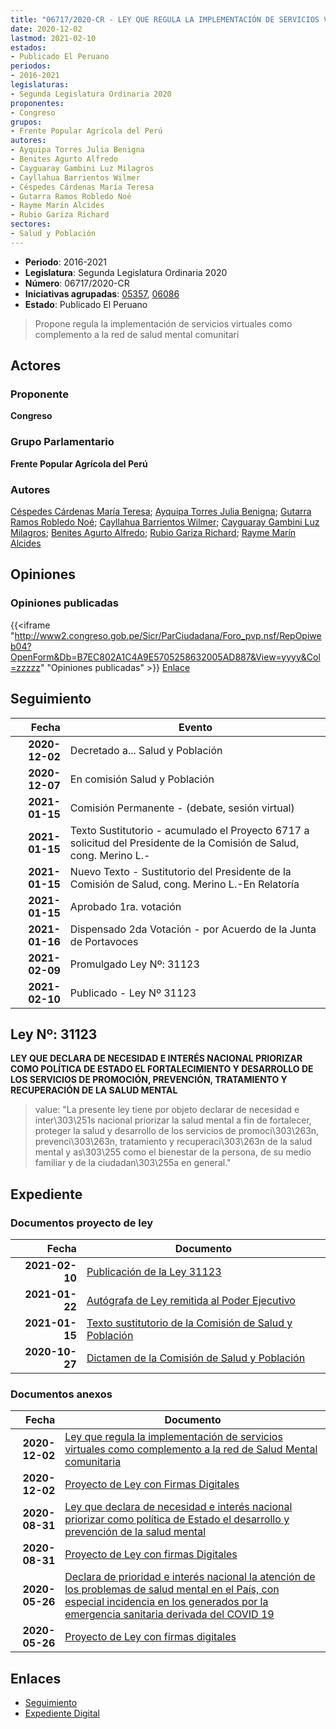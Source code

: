 ```yaml
---
title: "06717/2020-CR - LEY QUE REGULA LA IMPLEMENTACIÓN DE SERVICIOS VIRTUALES COMO COMPLEMENTO A LA RED SE SALUD MENTAL COMUNITARIA"
date: 2020-12-02
lastmod: 2021-02-10
estados:
- Publicado El Peruano
periodos:
- 2016-2021
legislaturas:
- Segunda Legislatura Ordinaria 2020
proponentes:
- Congreso
grupos:
- Frente Popular Agrícola del Perú
autores:
- Ayquipa Torres Julia Benigna
- Benites Agurto Alfredo
- Cayguaray Gambini Luz Milagros
- Cayllahua Barrientos Wilmer
- Céspedes Cárdenas María Teresa
- Gutarra Ramos Robledo Noé
- Rayme Marín Alcides
- Rubio Gariza Richard
sectores:
- Salud y Población
---
```

- **Periodo**: 2016-2021
- **Legislatura**: Segunda Legislatura Ordinaria 2020
- **Número**: 06717/2020-CR
- **Iniciativas agrupadas**: [05357](../../05300/05357), [06086](../../06000/06086)
- **Estado**: Publicado El Peruano

> Propone regula la implementación de servicios virtuales como complemento a la red de salud mental comunitari


## Actores

### Proponente

**Congreso**

### Grupo Parlamentario

**Frente Popular Agrícola del Perú**

### Autores

[Céspedes Cárdenas María Teresa](mailto:mailto:mcespedes@congreso.gob.pe); [Ayquipa Torres Julia Benigna](mailto:mailto:jayquipa@congreso.gob.pe); [Gutarra Ramos Robledo Noé](mailto:mailto:rgutarra@congreso.gob.pe); [Cayllahua Barrientos Wilmer](mailto:mailto:wcayllahua@congreso.gob.pe); [Cayguaray Gambini Luz Milagros](mailto:mailto:lcayguaray@congreso.gob.pe); [Benites Agurto Alfredo](mailto:mailto:abenites@congreso.gob.pe); [Rubio Gariza Richard](mailto:mailto:rrubio@congreso.gob.pe); [Rayme Marín Alcides](mailto:mailto:arayme@congreso.gob.pe)

## Opiniones

### Opiniones publicadas

{{<iframe "http://www2.congreso.gob.pe/Sicr/ParCiudadana/Foro_pvp.nsf/RepOpiweb04?OpenForm&Db=B7EC802A1C4A9E5705258632005AD887&View=yyyy&Col=zzzzz" "Opiniones publicadas" >}}
[Enlace](http://www2.congreso.gob.pe/Sicr/ParCiudadana/Foro_pvp.nsf/RepOpiweb04?OpenForm&Db=B7EC802A1C4A9E5705258632005AD887&View=yyyy&Col=zzzzz)


## Seguimiento

| Fecha | Evento |
|------:|--------|
| **2020-12-02** | Decretado a... Salud y Población |
| **2020-12-07** | En comisión Salud y Población |
| **2021-01-15** | Comisión Permanente - (debate, sesión virtual) |
| **2021-01-15** | Texto Sustitutorio - acumulado el Proyecto 6717 a solicitud del Presidente de la Comisión de Salud, cong. Merino L.- |
| **2021-01-15** | Nuevo Texto - Sustitutorio del Presidente de la Comisión de Salud, cong. Merino L.-En Relatoría |
| **2021-01-15** | Aprobado 1ra. votación |
| **2021-01-16** | Dispensado 2da Votación - por Acuerdo de la Junta de Portavoces |
| **2021-02-09** | Promulgado Ley Nº: 31123 |
| **2021-02-10** | Publicado - Ley Nº 31123 |

## Ley Nº: 31123

**LEY QUE DECLARA DE NECESIDAD E INTERÉS NACIONAL PRIORIZAR COMO POLÍTICA DE ESTADO EL FORTALECIMIENTO Y DESARROLLO DE LOS SERVICIOS DE PROMOCIÓN, PREVENCIÓN, TRATAMIENTO Y RECUPERACIÓN DE LA SALUD MENTAL**

> value: "La presente ley tiene por objeto declarar de necesidad e inter\303\251s nacional priorizar la salud mental a fin de fortalecer, proteger la salud y desarrollo de los servicios de promoci\303\263n, prevenci\303\263n, tratamiento y recuperaci\303\263n de la salud mental y as\303\255 como el bienestar de la persona, de su medio familiar y de la ciudadan\303\255a en general."


## Expediente

### Documentos proyecto de ley

| Fecha | Documento |
|------:|-----------|
| **2021-02-10** | [Publicación de la Ley 31123](http://www.leyes.congreso.gob.pe/Documentos/2016_2021/ADLP/Normas_Legales/31123-LEY.pdf) |
| **2021-01-22** | [Autógrafa de Ley remitida al Poder Ejecutivo](http://www.leyes.congreso.gob.pe/Documentos/2016_2021/Autografas/Ley_y_de_Resolucion_Legislativa/AU05357-20210122.pdf) |
| **2021-01-15** | [Texto sustitutorio de la Comisión de Salud y Población](http://www.leyes.congreso.gob.pe/Documentos/2016_2021/Texto_Sustitutorio/Proyectos_de_Ley/TS0535720010115.pdf) |
| **2020-10-27** | [Dictamen de la Comisión de Salud y Población](http://www.leyes.congreso.gob.pe/Documentos/2016_2021/Dictamenes/Proyectos_de_Ley/05357DC21MAY20201027.pdf) |

### Documentos anexos

| Fecha | Documento |
|------:|-----------|
| **2020-12-02** | [Ley que regula la implementación de servicios virtuales como complemento a la red de Salud Mental comunitaria](https://leyes.congreso.gob.pe/Documentos/2016_2021/Proyectos_de_Ley_y_de_Resoluciones_Legislativas/PL06717-20201202.pdf) |
| **2020-12-02** | [Proyecto de Ley con Firmas Digitales](https://leyes.congreso.gob.pe/Documentos/2016_2021/Proyectos_de_Ley_y_de_Resoluciones_Legislativas/Proyectos_Firmas_digitales/PL06717.pdf) |
| **2020-08-31** | [Ley que declara de necesidad e interés nacional priorizar como política de Estado el desarrollo y prevención de la salud mental](http://www.leyes.congreso.gob.pe/Documentos/2016_2021/Proyectos_de_Ley_y_de_Resoluciones_Legislativas/PL06086-20200831.pdf) |
| **2020-08-31** | [Proyecto de Ley con firmas Digitales](http://www.leyes.congreso.gob.pe/Documentos/2016_2021/Proyectos_de_Ley_y_de_Resoluciones_Legislativas/Proyectos_Firmas_digitales/PL06086.pdf) |
| **2020-05-26** | [Declara de prioridad e interés nacional la atención de los problemas de salud mental en el País, con especial incidencia en los generados por la emergencia sanitaria derivada del COVID 19](http://www.leyes.congreso.gob.pe/Documentos/2016_2021/Proyectos_de_Ley_y_de_Resoluciones_Legislativas/PL05357_20200526.pdf) |
| **2020-05-26** | [Proyecto de Ley con firmas digitales](http://www.leyes.congreso.gob.pe/Documentos/2016_2021/Proyectos_de_Ley_y_de_Resoluciones_Legislativas/Proyectos_Firmas_digitales/PL05357.pdf) |

## Enlaces

- [Seguimiento](http://www2.congreso.gob.pe/Sicr/TraDocEstProc/CLProLey2016.nsf/f7fff46988ca05b1052578e100829cc7/55ab70274df9246705258632006a9c0a?OpenDocument)
- [Expediente Digital](http://www2.congreso.gob.pe/Sicr/TraDocEstProc/Expvirt_2011.nsf/visbusqptramdoc1621/06717?opendocument)

